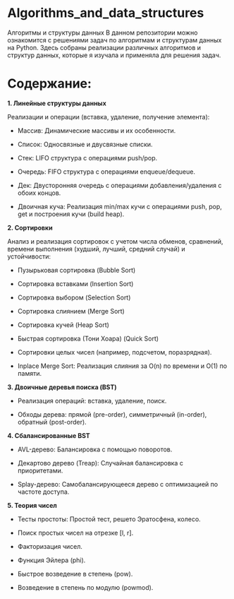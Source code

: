 # Algorithms_and_data_structures

Алгоритмы и структуры данных
В данном репозитории можно ознакомится с решениями задач по алгоритмам и структурам данных на Python. Здесь собраны реализации различных алгоритмов и структур данных, которые я изучала и применяла для решения задач.

 # Содержание:
**1. Линейные структуры данных**

Реализации и операции (вставка, удаление, получение элемента):

- Массив: Динамические массивы и их особенности.

- Список: Односвязные и двусвязные списки.

- Стек: LIFO структура с операциями push/pop.

- Очередь: FIFO структура с операциями enqueue/dequeue.

- Дек: Двусторонняя очередь с операциями добавления/удаления с обоих концов.

- Двоичная куча: Реализация min/max кучи с операциями push, pop, get и построения кучи (build heap).


**2. Сортировки**

Анализ и реализация сортировок с учетом числа обменов, сравнений, времени выполнения (худший, лучший, средний случай) и устойчивости:

- Пузырьковая сортировка (Bubble Sort)

- Сортировка вставками (Insertion Sort)

- Сортировка выбором (Selection Sort)

- Сортировка слиянием (Merge Sort)

- Сортировка кучей (Heap Sort)

- Быстрая сортировка (Тони Хоара) (Quick Sort)

- Сортировки целых чисел (например, подсчетом, поразрядная).

- Inplace Merge Sort: Реализация слияния за O(n) по времени и O(1) по памяти.

**3. Двоичные деревья поиска (BST)**

- Реализация операций: вставка, удаление, поиск.

- Обходы дерева: прямой (pre-order), симметричный (in-order), обратный (post-order).

**4. Сбалансированные BST**

- AVL-дерево: Балансировка с помощью поворотов.

- Декартово дерево (Treap): Случайная балансировка с приоритетами.

- Splay-дерево: Самобалансирующееся дерево с оптимизацией по частоте доступа.


**5. Теория чисел**

- Тесты простоты: Простой тест, решето Эратосфена, колесо.

- Поиск простых чисел на отрезке [l, r].

- Факторизация чисел.

- Функция Эйлера (phi).

- Быстрое возведение в степень (pow).

- Возведение в степень по модулю (powmod).
